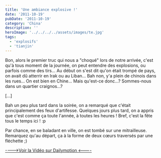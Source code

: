```yaml
---
title: 'Une ambiance explosive !'
date: '2011-10-19'
pubDate: '2011-10-19'
category: 'China'
description: ''
heroImage: '../../../../assets/images/te.jpg'
tags:
  - 'explosifs'
  - 'tianjin'
---
```


Bon, alors le premier truc qui nous a "choqué" lors de notre arrivée, c'est qu'à tous moment de la journée, on peut entendre des explosions, ou parfois comme des tirs... Au début on s'est dit qu'on était trompé de pays, on avait dû atterrir en Irak ou au Liban... Bah non, y'a plein de chinois dans les rues... On est bien en Chine... Mais qu'est-ce donc...? Sommes-nous dans un quartier craignos...?

\[...\]

Bah un peu plus tard dans la soirée, on a remarqué que c'était principalement des feux d'artifesse. Quelques jours plus tard, on a appris que c'est comme ça toute l'année, à toutes les heures ! Bref, c'est la fête tous le temps ici ! :p

Par chance, en se baladant en ville, on est tombé sur une mitrailleuse. Remarquez qu'au départ, ça à la forme de deux cœurs traversés par une fléchette ;)

[\---->Voir la Vidéo sur Dailymotion <----](http://www.dailymotion.com/video/xltwd3_mariage-a-tianjin-china_travel#.UZ3YZ4dPiiQ 'Vidéo explosive ! :)')
